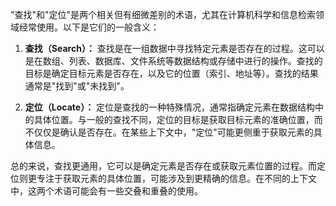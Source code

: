 "查找"和"定位"是两个相关但有细微差别的术语，尤其在计算机科学和信息检索领域经常使用。以下是它们的一般含义：

1. **查找（Search）：** 查找是在一组数据中寻找特定元素是否存在的过程。这可以是在数组、列表、数据库、文件系统等数据结构或存储中进行的操作。查找的目标是确定目标元素是否存在，以及它的位置（索引、地址等）。查找的结果通常是"找到"或"未找到"。

2. **定位（Locate）：** 定位是查找的一种特殊情况，通常指确定元素在数据结构中的具体位置。与一般的查找不同，定位的目标是获取目标元素的准确位置，而不仅仅是确认是否存在。在某些上下文中，"定位"可能更侧重于获取元素的具体信息。

总的来说，查找更通用，它可以是确定元素是否存在或获取元素位置的过程。而定位则更专注于获取元素的具体位置，可能涉及到更精确的信息。在不同的上下文中，这两个术语可能会有一些交叠和重叠的使用。